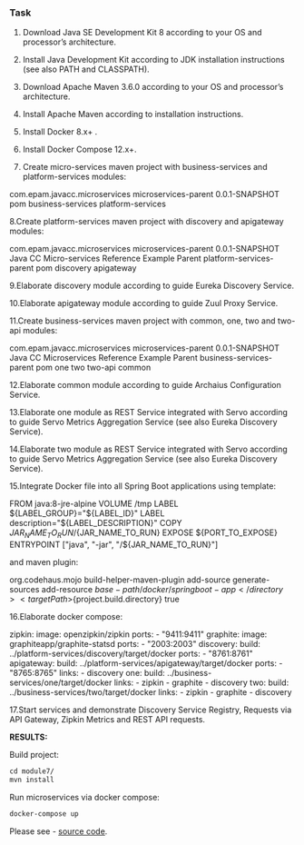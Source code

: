 ### Task 
1. Download Java SE Development Kit 8 according to your OS and processor’s architecture.

2. Install Java Development Kit according to JDK installation instructions (see also PATH and CLASSPATH).

3. Download Apache Maven 3.6.0 according to your OS and processor’s architecture.

4. Install Apache Maven according to installation instructions.

5. Install Docker 8.x+ .

6. Install Docker Compose 12.x+.

7. Create micro-services maven project with business-services and platform-services modules:
 
 <groupId>com.epam.javacc.microservices</groupId> <artifactId>microservices-parent</artifactId> <version>0.0.1-SNAPSHOT</version> <packaging>pom</packaging> <modules> <module>business-services</module> <module>platform-services</module> </modules>

8.Create platform-services maven project with discovery and apigateway modules:

<parent> <groupId>com.epam.javacc.microservices</groupId> <artifactId>microservices-parent</artifactId> <version>0.0.1-SNAPSHOT</version> </parent> <name>Java CC Micro-services Reference Example Parent</name> <artifactId>platform-services-parent</artifactId> <packaging>pom</packaging> <modules> <module>discovery</module> <module>apigateway</module> </modules>

9.Elaborate discovery module according to guide Eureka Discovery Service.

10.Elaborate apigateway module according to guide Zuul Proxy Service.

11.Create business-services maven project with common, one, two and two-api modules:

<parent> <groupId>com.epam.javacc.microservices</groupId> <artifactId>microservices-parent</artifactId> <version>0.0.1-SNAPSHOT</version> </parent> <name>Java CC Microservices Reference Example Parent</name> <artifactId>business-services-parent</artifactId> <packaging>pom</packaging> <modules> <module>one</module> <module>two</module> <module>two-api</module> <module>common</module> </modules>

12.Elaborate common module according to guide Archaius Configuration Service.

13.Elaborate one module as REST Service integrated with Servo according to guide Servo Metrics Aggregation Service (see also Eureka Discovery Service).

14.Elaborate two module as REST Service integrated with Servo according to guide Servo Metrics Aggregation Service (see also Eureka Discovery Service).

15.Integrate Docker file into all Spring Boot applications using template:

FROM java:8-jre-alpine VOLUME /tmp LABEL ${LABEL_GROUP}="${LABEL_ID}" LABEL description="${LABEL_DESCRIPTION}" COPY ${JAR_NAME_TO_RUN} /${JAR_NAME_TO_RUN} EXPOSE ${PORT_TO_EXPOSE} ENTRYPOINT ["java", "-jar", "/${JAR_NAME_TO_RUN}"]

and maven plugin:

<plugin> <groupId>org.codehaus.mojo</groupId> <artifactId>build-helper-maven-plugin</artifactId> <executions> <execution> <id>add-source</id> <phase>generate-sources</phase> <goals> <goal>add-resource</goal> </goals> <configuration> <resources> <resource> <directory>${base-path}/docker/springboot-app</directory> <targetPath>${project.build.directory}</targetPath> <filtering>true</filtering> </resource> </resources> </configuration> </execution> </executions> </plugin>

16.Elaborate docker compose:

zipkin: image: openzipkin/zipkin ports: - "9411:9411" graphite: image: graphiteapp/graphite-statsd ports: - "2003:2003" discovery: build: ../platform-services/discovery/target/docker ports: - "8761:8761" apigateway: build: ../platform-services/apigateway/target/docker ports: - "8765:8765" links: - discovery one: build: ../business-services/one/target/docker links: - zipkin - graphite - discovery two: build: ../business-services/two/target/docker links: - zipkin - graphite - discovery

17.Start services and demonstrate Discovery Service Registry, Requests via API Gateway, Zipkin Metrics and REST API requests.

**RESULTS:**
 
Build project: 
  
  ```markdown
cd module7/
mvn install
  ```
  
Run microservices via docker compose: 
    
```markdown
docker-compose up
```
Please see - [source code][1].

[1]: ../module7/